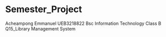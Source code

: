 # Semester_Project
Acheampong Emmanuel
UEB3218822
Bsc Information Technology
Class B
Q15_Library Management System

